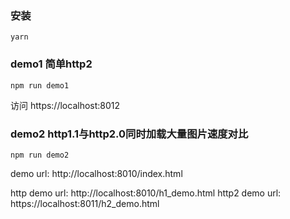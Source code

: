### 安装

```
yarn
```

### demo1  简单http2

```
npm run demo1
```
访问 https://localhost:8012

### demo2  http1.1与http2.0同时加载大量图片速度对比

```
npm run demo2
```
demo url:
http://localhost:8010/index.html

http demo url: http://localhost:8010/h1_demo.html
http2 demo url:  https://localhost:8011/h2_demo.html

